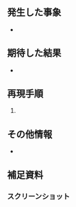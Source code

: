 ## 発生した事象

<!-- こちらに不具合の概要を記載してください -->
- 

## 期待した結果

<!-- 期待する動作について明確かつ簡潔に説明してください -->
- 

## 再現手順

<!-- 再現手順を具体的に記述してください -->

1. 

## その他情報

- 

## 補足資料


### スクリーンショット

<!-- 可能な限り事象が確認できるスクリーンショットや動画(10MBまで)を添付してください -->

